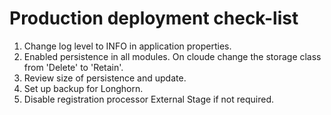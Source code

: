 # Production deployment check-list

1. Change log level to INFO in application properties.
1. Enabled persistence in all modules.  On cloude change the storage class from 'Delete' to 'Retain'.
1. Review size of persistence and update.
1. Set up backup for Longhorn.
1. Disable registration processor External Stage if not required.

